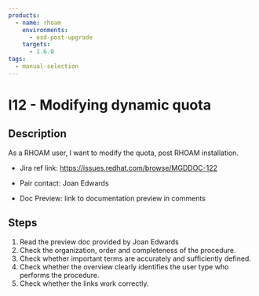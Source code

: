 ```yaml
---
products:
  - name: rhoam
    environments:
      - osd-post-upgrade
    targets:
      - 1.6.0
tags:
  - manual-selection
---
```


# I12 - Modifying dynamic quota

## Description

As a RHOAM user, I want to modify the quota, post RHOAM installation. 

- Jira ref link: https://issues.redhat.com/browse/MGDDOC-122

- Pair contact: Joan Edwards

* Doc Preview: link to documentation preview in comments

## Steps

1. Read the preview doc provided by Joan Edwards
2. Check the organization, order and completeness of the procedure.
3. Check whether important terms are accurately and sufficiently defined.
4. Check whether the overview clearly identifies the user type who performs the procedure.
5. Check whether the links work correctly.
